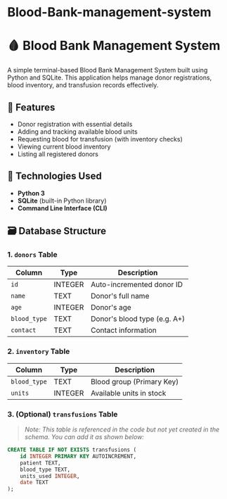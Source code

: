 # Blood-Bank-management-system

# 🩸 Blood Bank Management System

A simple terminal-based Blood Bank Management System built using Python and SQLite. This application helps manage donor registrations, blood inventory, and transfusion records effectively.

## 📌 Features

- Donor registration with essential details
- Adding and tracking available blood units
- Requesting blood for transfusion (with inventory checks)
- Viewing current blood inventory
- Listing all registered donors

## 🧰 Technologies Used

- **Python 3**
- **SQLite** (built-in Python library)
- **Command Line Interface (CLI)**

## 🗃️ Database Structure

### 1. `donors` Table

| Column     | Type    | Description                   |
|------------|---------|-------------------------------|
| `id`       | INTEGER | Auto-incremented donor ID     |
| `name`     | TEXT    | Donor's full name             |
| `age`      | INTEGER | Donor's age                   |
| `blood_type` | TEXT  | Donor's blood type (e.g. A+)  |
| `contact`  | TEXT    | Contact information           |

### 2. `inventory` Table

| Column     | Type    | Description                   |
|------------|---------|-------------------------------|
| `blood_type` | TEXT  | Blood group (Primary Key)     |
| `units`    | INTEGER | Available units in stock      |

### 3. (Optional) `transfusions` Table

> _Note: This table is referenced in the code but not yet created in the schema. You can add it as shown below:_

```sql
CREATE TABLE IF NOT EXISTS transfusions (
    id INTEGER PRIMARY KEY AUTOINCREMENT,
    patient TEXT,
    blood_type TEXT,
    units_used INTEGER,
    date TEXT
);

